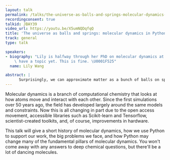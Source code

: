 ```yaml
---
layout: talk
permalink: /talks/the-universe-as-balls-and-springs-molecular-dynamics-in-python
recordingconsent: true
talkid: JBAY39
video_url: https://youtu.be/X5umNQDqfqQ
title: 'The universe as balls and springs: molecular dynamics in Python'
track: general
type: talk

speakers:
- biography: "Lily is halfway through her PhD on molecular dynamics at ANU, but doesn't\
    \ have a topic yet. This is fine. \U0001F525"
  name: Lily Wang

abstract: | 
      Surprisingly, we can approximate matter as a bunch of balls on springs and learn things about our bodies and the world. This talk will look at the different stages of molecular dynamics (MD) simulations and how Python is changing everything.
---
```


Molecular dynamics is a branch of computational chemistry that looks at how atoms move and interact with each other. Since the first simulations over 50 years ago, the field has developed largely around the same models and constraints. Now this is all changing in part due to the open access movement, accessible libraries such as Scikit-learn and Tensorflow, scientist-created toolkits, and, of course, improvements in hardware.

This talk will give a short history of molecular dynamics, how we use Python to support our work, the big problems we face, and how Python may change many of the fundamental pillars of molecular dynamics. You won't come away with any answers to deep chemical questions, but there'll be a lot of dancing molecules.
